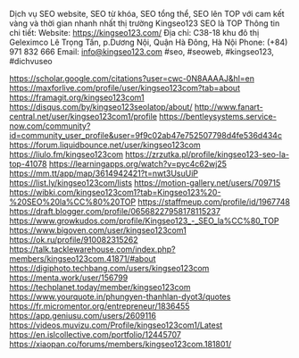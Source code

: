 Dịch vụ SEO website, SEO từ khóa, SEO tổng thể, SEO lên TOP với cam kết vàng và thời gian nhanh nhất thị trường Kingseo123 SEO là TOP
Thông tin chi tiết:
Website: https://kingseo123.com/
Địa chỉ: C38-18 khu đô thị Geleximco Lê Trọng Tấn, p.Dương Nội, Quận Hà Đông, Hà Nội
Phone: (+84) 971 832 666
Email: info@kingseo123.com
#seo, #seoweb, #kingseo123, #dichvuseo 

https://scholar.google.com/citations?user=cwc-0N8AAAAJ&hl=en
https://maxforlive.com/profile/user/kingseo123com?tab=about
https://framagit.org/kingseo123com1
https://disqus.com/by/kingseo123seolatop/about/
http://www.fanart-central.net/user/kingseo123com1/profile
https://bentleysystems.service-now.com/community?id=community_user_profile&user=9f9c02ab47e752507798d4fe536d434c
https://forum.liquidbounce.net/user/kingseo123com
https://liulo.fm/kingseo123com
https://zrzutka.pl/profile/kingseo123-seo-la-top-41078
https://learningapps.org/watch?v=pyc4c62wj25
https://mm.tt/app/map/3614942421?t=nwt3UsuUiP
https://list.ly/kingseo123com/lists
https://motion-gallery.net/users/709715
https://wibki.com/kingseo123com1?tab=Kingseo123%20-%20SEO%20la%CC%80%20TOP
https://staffmeup.com/profile/id/1967748
https://draft.blogger.com/profile/06568227958178115237
https://www.growkudos.com/profile/Kingseo123_-_SEO_la%CC%80_TOP
https://www.bigoven.com/user/kingseo123com1
https://ok.ru/profile/910082315262
https://talk.tacklewarehouse.com/index.php?members/kingseo123com.41871/#about
https://digiphoto.techbang.com/users/kingseo123com
https://menta.work/user/156799
https://techplanet.today/member/kingseo123com
https://www.yourquote.in/phungyen-thanhlan-dyot3/quotes
https://fr.micromentor.org/entrepreneur/1836455
https://app.geniusu.com/users/2609116
https://videos.muvizu.com/Profile/kingseo123com1/Latest
https://en.islcollective.com/portfolio/12445707
https://xiaopan.co/forums/members/kingseo123com.181801/